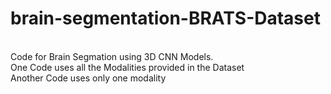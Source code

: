 # brain-segmentation-BRATS-Dataset
<br>
Code for Brain Segmation using 3D CNN Models.
<br>
One Code uses all the Modalities provided in the Dataset
<br>
Another Code uses only one modality
